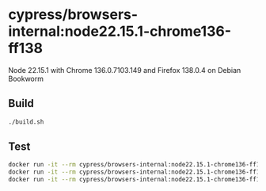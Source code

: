 # cypress/browsers-internal:node22.15.1-chrome136-ff138

Node 22.15.1 with Chrome 136.0.7103.149 and Firefox 138.0.4 on Debian Bookworm

## Build

```bash
./build.sh
```

## Test

```bash
docker run -it --rm cypress/browsers-internal:node22.15.1-chrome136-ff138 node --version
docker run -it --rm cypress/browsers-internal:node22.15.1-chrome136-ff138 google-chrome --version
docker run -it --rm cypress/browsers-internal:node22.15.1-chrome136-ff138 firefox --version
```

